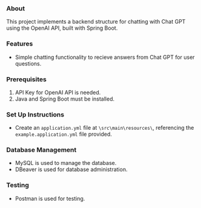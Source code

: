 ### About

This project implements a backend structure for chatting with Chat GPT using the OpenAI API, built with Spring Boot.

### Features

- Simple chatting functionality to recieve answers from Chat GPT for user questions.

### Prerequisites

1. API Key for OpenAI API is needed.
2. Java and Spring Boot must be installed.

### Set Up Instructions

- Create an `application.yml` file at `\src\main\resources\`,
  referencing the `example.application.yml` file provided.

### Database Management

- MySQL is used to manage the database.
- DBeaver is used for database administration.

### Testing

- Postman is used for testing.
